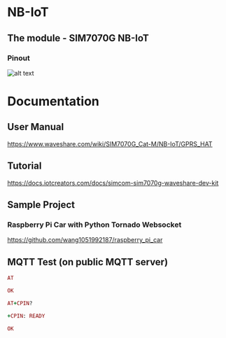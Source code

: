 # NB-IoT
## The module - SIM7070G NB-IoT
### Pinout
![alt text](https://www.waveshare.com/img/devkit/accBoard/SIM7070G-Cat-M-NB-IoT-GPRS-HAT/SIM7070G-Cat-M-NB-IoT-GPRS-HAT-details-13.jpg)

# Documentation
## User Manual
https://www.waveshare.com/wiki/SIM7070G_Cat-M/NB-IoT/GPRS_HAT

## Tutorial 
https://docs.iotcreators.com/docs/simcom-sim7070g-waveshare-dev-kit

## Sample Project
### Raspberry Pi Car with Python Tornado Websocket
https://github.com/wang1051992187/raspberry_pi_car


## MQTT Test (on public MQTT server)
```ruby
AT

OK
```
```ruby
AT+CPIN?

+CPIN: READY

OK
```
